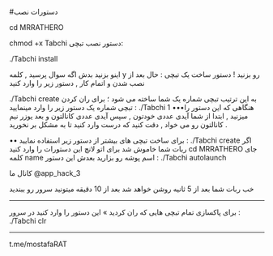 
#دستورات نصب

cd MRRATHERO

chmod +x Tabchi
دستور نصب تبچی:

./Tabchi install

اینو بزنید بدش اگه سوال پرسید , کلمه y رو بزنید !
دستور ساخت یک تبچی
:
حال بعد از نصب شدن و اتمام کار , دستور زیر را وارد کنید

./Tabchi create
به این ترتیب تبچی شماره یک شما ساخته می شود ؛ برای ران کردن تبچی شماره یک دستور زیر را وارد مینمایید :
 ./Tabchi 1
 •••هنگاهی که این دستور را میزنید , ابتدا از شما آیدی عددی خودتون , سپس آیدی عددی کانالتون و بعد یوزر نیم کانالتون رو می خواد , دقت کنید که درست وارد کنید تا به مشکل بر نخورید .

•• برای ساخت تبچی های بیشتر از دستور زیر استفاده نمایید :
./Tabchi create
اگر ربات شما خاموش شد برای اتو لانچ این دستورات را وارد کنید
cd MRRATHERO
جای کلمه name اسم پوشه رو بزارید
بعدش این دستور :
./Tabchi autolaunch

کانال ما @app_hack_3

خب ربات شما بعد از 5 ثانیه روشن خواهد شد بعد از 10 دقیقه میتونید سرور رو ببندید
*******************************************
برای پاکسازی تمام تبچی هایی که ران کردید » این دستور را وارد کنید در سرور :
./Tabchi clr
*****************************************************************
 
t.me/mostafaRAT
